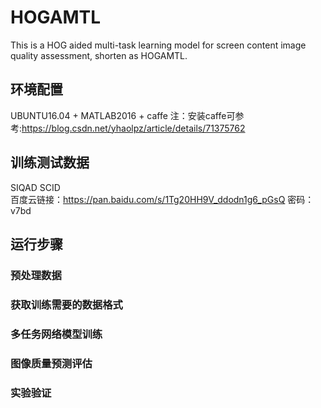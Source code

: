 # HOGAMTL
This is a HOG aided multi-task learning model for screen content image quality assessment, shorten as HOGAMTL.
## 环境配置
UBUNTU16.04 + MATLAB2016 + caffe
注：安装caffe可参考:https://blog.csdn.net/yhaolpz/article/details/71375762
## 训练测试数据
SIQAD SCID</br>
百度云链接：https://pan.baidu.com/s/1Tg20HH9V_ddodn1g6_pGsQ
密码：v7bd
## 运行步骤
### 预处理数据
### 获取训练需要的数据格式
### 多任务网络模型训练
### 图像质量预测评估
### 实验验证
